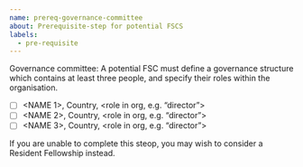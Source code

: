 ```yaml
---
name: prereq-governance-committee
about: Prerequisite-step for potential FSCS
labels: 
  - pre-requisite
---
```


Governance committee: A potential FSC must define a governance structure which contains at least  three people, and specify their roles within the organisation. 
- [ ] <NAME 1>, Country, <role in org, e.g. “director”>
- [ ] <NAME 2>, Country, <role in org, e.g. “director”>
- [ ] <NAME 3>, Country, <role in org, e.g. “director”>

If you are unable to complete this steop, you may wish to consider a Resident Fellowship instead. 

